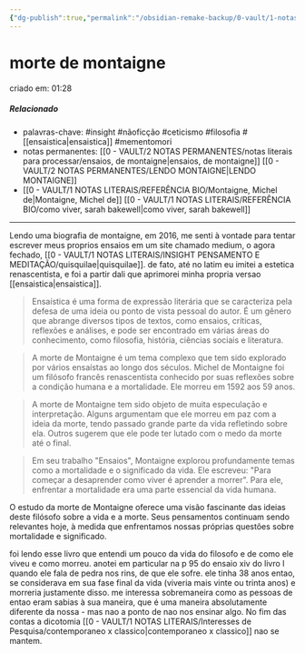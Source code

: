 ```yaml
---
{"dg-publish":true,"permalink":"/obsidian-remake-backup/0-vault/1-notas-literais/filosofia/morte-de-montaigne/","tags":["insight","nãoficção","ceticismo","filosofia","mementomori"],"dgHomeLink":true,"dgShowLocalGraph":true,"dgShowFileTree":true,"noteIcon":""}
---
```


# morte de montaigne
criado em: 01:28

##### Relacionado
- palavras-chave: #insight #nãoficção #ceticismo #filosofia #[[ensaistica\|ensaistica]] #mementomori 
- notas permanentes: [[0 - VAULT/2 NOTAS PERMANENTES/notas literais para processar/ensaios, de montaigne\|ensaios, de montaigne]] [[0 - VAULT/2 NOTAS PERMANENTES/LENDO MONTAIGNE\|LENDO MONTAIGNE]]
- [[0 - VAULT/1 NOTAS LITERAIS/REFERÊNCIA BIO/Montaigne, Michel de\|Montaigne, Michel de]] [[0 - VAULT/1 NOTAS LITERAIS/REFERÊNCIA BIO/como viver, sarah bakewell\|como viver, sarah bakewell]]

---

Lendo uma biografia de montaigne, em 2016, me senti à vontade para tentar escrever meus proprios ensaios em um site chamado medium, o agora fechado, [[0 - VAULT/1 NOTAS LITERAIS/INSIGHT PENSAMENTO E MEDITAÇÃO/quisquilae\|quisquilae]]. de fato, até no latim eu imitei a estetica renascentista, e foi a partir dali que aprimorei minha propria versao [[ensaistica\|ensaistica]]. 

> Ensaística é uma forma de expressão literária que se caracteriza pela defesa de uma ideia ou ponto de vista pessoal do autor. É um gênero que abrange diversos tipos de textos, como ensaios, críticas, reflexões e análises, e pode ser encontrado em várias áreas do conhecimento, como filosofia, história, ciências sociais e literatura.

> A morte de Montaigne é um tema complexo que tem sido explorado por vários ensaístas ao longo dos séculos. Michel de Montaigne foi um filósofo francês renascentista conhecido por suas reflexões sobre a condição humana e a mortalidade. Ele morreu em 1592 aos 59 anos.

> A morte de Montaigne tem sido objeto de muita especulação e interpretação. Alguns argumentam que ele morreu em paz com a ideia da morte, tendo passado grande parte da vida refletindo sobre ela. Outros sugerem que ele pode ter lutado com o medo da morte até o final.

> Em seu trabalho "Ensaios", Montaigne explorou profundamente temas como a mortalidade e o significado da vida. Ele escreveu: "Para começar a desaprender como viver é aprender a morrer". Para ele, enfrentar a mortalidade era uma parte essencial da vida humana.

O estudo da morte de Montaigne oferece uma visão fascinante das ideias deste filósofo sobre a vida e a morte. Seus pensamentos continuam sendo relevantes hoje, à medida que enfrentamos nossas próprias questões sobre mortalidade e significado.


foi lendo esse livro que entendi um pouco da vida do filosofo e de como ele viveu e como morreu.
anotei em particular na p 95 do ensaio xiv do livro I quando ele fala de pedra nos rins, de que ele sofre. ele tinha 38 anos entao, se considerava em sua fase final da vida (viveria mais vinte ou trinta anos) e morreria justamente disso. 
me interessa sobremaneira como as pessoas de entao eram sabias à sua maneira, que é uma maneira absolutamente diferente da nossa - mas nao a ponto de nao nos ensinar algo.
No fim das contas a dicotomia [[0 - VAULT/1 NOTAS LITERAIS/Interesses de Pesquisa/contemporaneo x classico\|contemporaneo x classico]] nao se mantem.

